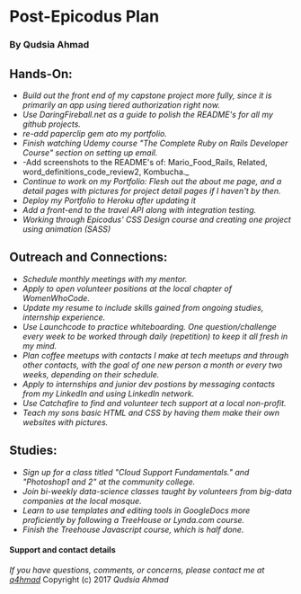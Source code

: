 # Post-Epicodus Plan

### By Qudsia Ahmad

## Hands-On:
* _Build out the front end of my capstone project more fully, since it is primarily an app using tiered authorization right now._
* _Use DaringFireball.net as a guide to polish the README's for all my github projects._
* _re-add  paperclip gem ato my portfolio._
* _Finish watching Udemy course "The Complete Ruby on Rails Developer Course" section on setting up email._
* -Add screenshots to the README's of: Mario_Food_Rails, Related, word_definitions_code_review2, Kombucha._
* _Continue to work on my Portfolio: Flesh out the about me page, and a detail pages with pictures for project detail pages if I haven't by then._
* _Deploy my Portfolio to Heroku after updating it_
* _Add a front-end to the travel API along with integration testing._
* _Working through Epicodus' CSS Design course and creating one project using animation (SASS)_

## Outreach and Connections:
* _Schedule monthly meetings with my mentor._
* _Apply to open volunteer positions at the local chapter of WomenWhoCode._
* _Update my resume to include skills gained from ongoing studies, internship experience._
* _Use Launchcode to practice whiteboarding. One question/challenge every week to be worked through daily (repetition) to keep it all fresh in my mind._
* _Plan coffee meetups with contacts I make at tech meetups and through other contacts, with the goal of one new  person a month or every two weeks, depending on their schedule._
* _Apply to internships and junior dev postions by messaging contacts from my LinkedIn and using LinkedIn network._
* _Use Catchafire to find and volunteer tech support at a local non-profit._
* _Teach my sons basic HTML and CSS by having them make their own websites with pictures._

## Studies:
* _Sign up for a class titled "Cloud Support Fundamentals." and "Photoshop1 and 2" at the community college._
* _Join bi-weekly data-science classes taught by volunteers from big-data companies at the local mosque._
* _Learn to use templates and editing tools in GoogleDocs more proficiently by following a TreeHouse or Lynda.com course._
* _Finish the Treehouse Javascript course, which is half done._


#### Support and contact details

_If you have questions, comments, or concerns, please contact me at [q4hmad](https://q4hmad@gmail.com)_
Copyright (c) 2017  _Qudsia Ahmad_
